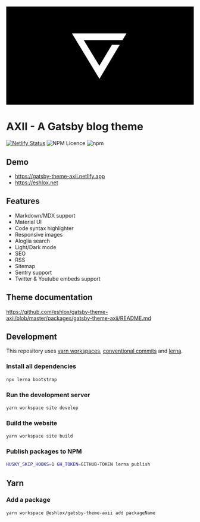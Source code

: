 ![AXII - A Gatsby blog theme](./packages/site/static/og-default.png "AXII - A Gatsby blog theme")

# AXII - A Gatsby blog theme

[![Netlify Status](https://api.netlify.com/api/v1/badges/e7989bb9-c63c-4670-9136-ebe5545459ed/deploy-status)](https://app.netlify.com/sites/gatsby-theme-axii/deploys) ![NPM Licence](https://img.shields.io/npm/l/@eshlox/gatsby-theme-axii) ![npm](https://img.shields.io/npm/v/@eshlox/gatsby-theme-axii)

## Demo

- https://gatsby-theme-axii.netlify.app
- https://eshlox.net

## Features

- Markdown/MDX support
- Material UI
- Code syntax highlighter
- Responsive images
- Aloglia search
- Light/Dark mode
- SEO
- RSS
- Sitemap
- Sentry support
- Twitter & Youtube embeds support

## Theme documentation

https://github.com/eshlox/gatsby-theme-axii/blob/master/packages/gatsby-theme-axii/README.md

## Development

This repository uses [yarn workspaces](https://yarnpkg.com/lang/en/docs/workspaces/), [conventional commits](https://www.conventionalcommits.org) and [lerna](https://lerna.js.org).

### Install all dependencies

```sh
npx lerna bootstrap
```

### Run the development server

```sh
yarn workspace site develop
```

### Build the website

```sh
yarn workspace site build
```

### Publish packages to NPM

```sh
HUSKY_SKIP_HOOKS=1 GH_TOKEN=GITHUB-TOKEN lerna publish
```

## Yarn

### Add a package

```sh
yarn workspace @eshlox/gatsby-theme-axii add packageName
```
